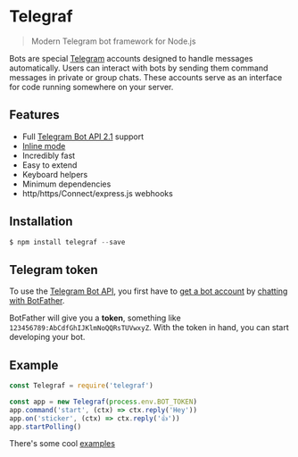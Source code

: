 # Telegraf
<!--{h1:.massive-header.-with-tagline}-->
> Modern Telegram bot framework for Node.js

Bots are special [Telegram](https://telegram.org) accounts designed to handle messages automatically. 
Users can interact with bots by sending them command messages in private or group chats. 
These accounts serve as an interface for code running somewhere on your server.

## Features

- Full [Telegram Bot API 2.1](https://core.telegram.org/bots/api) support
- [Inline mode](https://core.telegram.org/bots/api#inline-mode)
- Incredibly fast
- Easy to extend
- Keyboard helpers
- Minimum dependencies
- http/https/Connect/express.js webhooks

## Installation

```js
$ npm install telegraf --save
```

## Telegram token

To use the [Telegram Bot API](https://core.telegram.org/bots/api), 
you first have to [get a bot account](https://core.telegram.org/bots) 
by [chatting with BotFather](https://core.telegram.org/bots#6-botfather).

BotFather will give you a **token**, something like `123456789:AbCdfGhIJKlmNoQQRsTUVwxyZ`.
With the token in hand, you can start developing your bot.

## Example
  
```js
const Telegraf = require('telegraf')

const app = new Telegraf(process.env.BOT_TOKEN)
app.command('start', (ctx) => ctx.reply('Hey'))
app.on('sticker', (ctx) => ctx.reply('👍'))
app.startPolling()
```

There's some cool [examples](https://github.com/telegraf/telegraf/tree/master/examples)
